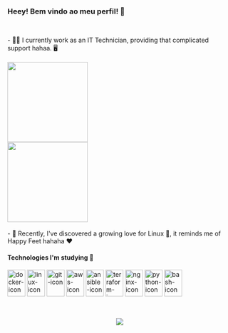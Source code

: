 
### Heey! Bem vindo ao meu perfil! 🐧
##
<br/>
- 👨‍💻 I currently work as an IT Technician, providing that complicated support hahaa. 🖥️ 
<br/>
<br/>

<div align="left">
 
  <img height="180em" src="https://github-readme-stats.vercel.app/api?username=daantascaio&show_icons=true&theme=dark&include_all_commits=false&count_private=true&show=reviews"/>
  </div>
  <div align="left">
  <img height="180em" src="https://github-readme-stats.vercel.app/api/top-langs/?username=daantascaio&layout=compact&langs_count=15&theme=dark"/>
</div>
<br/>
- 🥰 Recently, I've discovered a growing love for Linux 🐧, it reminds me of Happy Feet hahaha ❤️
<br/>

<div  align="ritgh"> 
    <h4> Technologies I'm studying 📁</h4>
    <img height="60" width="40" alt="docker-icon"  src="https://cdn.jsdelivr.net/gh/devicons/devicon/icons/docker/docker-plain.svg">
    <img height="60" width="40" alt="linux-icon" src="https://cdn.jsdelivr.net/gh/devicons/devicon/icons/linux/linux-original.svg">
    <img height="60" width="40" alt="git-icon" src="https://cdn.jsdelivr.net/gh/devicons/devicon/icons/git/git-plain.svg">
    <img height="60" width="40" alt="aws-icon" src="https://cdn.jsdelivr.net/gh/devicons/devicon/icons/amazonwebservices/amazonwebservices-original.svg">
    <img height="60" width="40" alt="ansible-icon" src="https://cdn.jsdelivr.net/gh/devicons/devicon/icons/ansible/ansible-original.svg">
    <img height="60" width="40" alt="terraform-icon" src="https://cdn.jsdelivr.net/gh/devicons/devicon/icons/terraform/terraform-original.svg">
    <img height="60" width="40" alt="nginx-icon" src="https://cdn.jsdelivr.net/gh/devicons/devicon/icons/nginx/nginx-original.svg"> 
    <img height="60" width="40" alt="python-icon" src="https://cdn.jsdelivr.net/gh/devicons/devicon/icons/python/python-original.svg" />
    <img height="60" width="40" alt="bash-icon" src="https://cdn.jsdelivr.net/gh/devicons/devicon/icons/bash/bash-plain.svg" />

  </div>
  <br/>
  
##
      
<div align="center"> 
  <a href="https://www.linkedin.com/in/caio-dantas-2a0652228" target="_blank"><img src="https://img.shields.io/badge/-LinkedIn-%230077B5?style=for-the-badge&logo=linkedin&logoColor=white" target="_blank"></a>  
</div>
  

